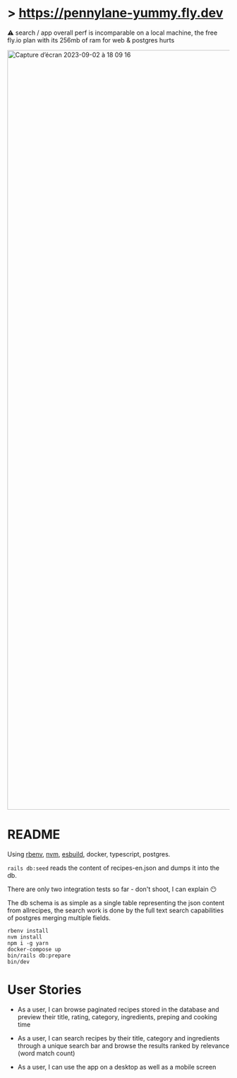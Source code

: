 
# > https://pennylane-yummy.fly.dev

⚠️ search / app overall perf is incomparable on a local machine, the free fly.io plan with its 256mb of ram for web & postgres hurts

<img width="1717" alt="Capture d’écran 2023-09-02 à 18 09 16" src="https://github.com/bperbos/yummy/assets/40390077/180989d3-4ff0-431f-b9a6-a7bd9c710eb3">

# README
Using [rbenv](https://github.com/rbenv/rbenv), [nvm](https://github.com/nvm-sh/nvm), [esbuild](https://esbuild.github.io/), docker, typescript, postgres.

`rails db:seed` reads the content of recipes-en.json and dumps it into the db.

There are only two integration tests so far - don't shoot, I can explain 😶

The db schema is as simple as a single table representing the json content from allrecipes, the search work is done by the full text search capabilities of postgres merging multiple fields.

```
rbenv install
nvm install
npm i -g yarn
docker-compose up
bin/rails db:prepare
bin/dev
```

# User Stories

- As a user, I can browse paginated recipes stored in the database and preview their title, rating, category, ingredients, preping and cooking time

- As a user, I can search recipes by their title, category and ingredients through a unique search bar and browse the results ranked by relevance (word match count)

- As a user, I can use the app on a desktop as well as a mobile screen
